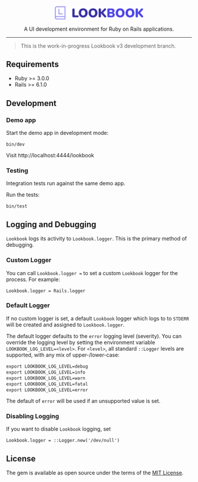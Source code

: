 <div align="center">
<br>
<p><a href="https://lookbook.build"><img src=".github/assets/lookbook_logo.svg" width="240"></a></p>

<p>A UI development environment for Ruby on Rails applications.</p>

</div>

<hr>

> This is the work-in-progress Lookbook v3 development branch.

## Requirements

* Ruby >= 3.0.0
* Rails >= 6.1.0

## Development

### Demo app

Start the demo app in development mode:

```
bin/dev
```

Visit http://localhost:4444/lookbook

### Testing

Integration tests run against the same demo app.

Run the tests:

```
bin/test
```

## Logging and Debugging

`Lookbook` logs its activity to `Lookbook.logger`.
This is the primary method of debugging.

### Custom Logger

You can call `Lookbook.logger =` to set a custom `Lookbook` logger for the process. For example:

```
Lookbook.logger = Rails.logger
```

### Default Logger

If no custom logger is set, a default `Lookbook` logger which logs to to `STDERR` will be created and assigned to `Lookbook.logger`.

The default logger defaults to the `error` logging level (severity).
You can override the logging level by setting the environment variable `LOOKBOOK_LOG_LEVEL=<level>`.
For `<level>`, all standard `::Logger` levels are supported, with any mix of upper-/lower-case:

```
export LOOKBOOK_LOG_LEVEL=debug
export LOOKBOOK_LOG_LEVEL=info
export LOOKBOOK_LOG_LEVEL=warn
export LOOKBOOK_LOG_LEVEL=fatal
export LOOKBOOK_LOG_LEVEL=error
```

The default of `error` will be used if an unsupported value is set.

### Disabling Logging

If you want to disable `Lookbook` logging, set

```
Lookbook.logger = ::Logger.new('/dev/null')
```

## License

The gem is available as open source under the terms of the [MIT License](https://opensource.org/licenses/MIT).